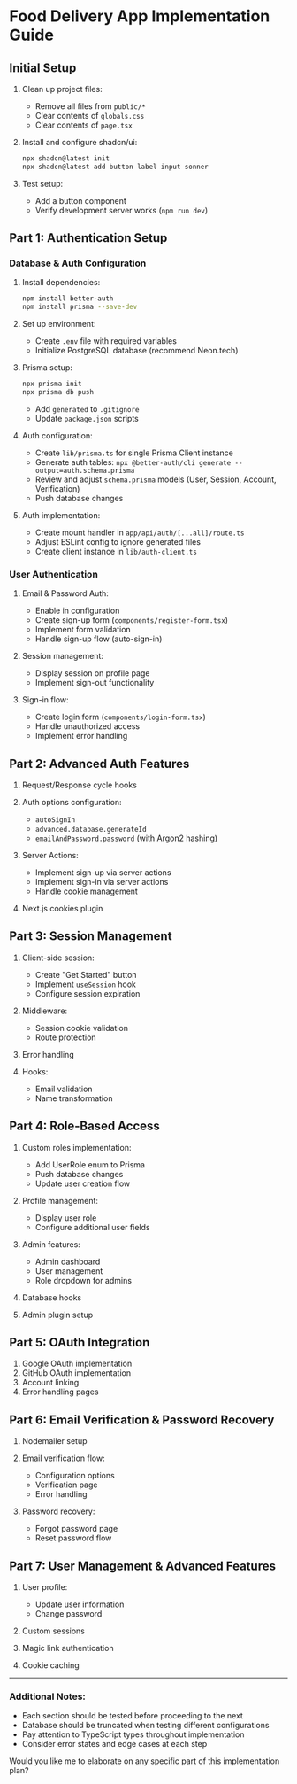 # Food Delivery App Implementation Guide

## Initial Setup
1. Clean up project files:
   - Remove all files from `public/*`
   - Clear contents of `globals.css`
   - Clear contents of `page.tsx`

2. Install and configure shadcn/ui:
   ```bash
   npx shadcn@latest init
   npx shadcn@latest add button label input sonner
   ```

3. Test setup:
   - Add a button component
   - Verify development server works (`npm run dev`)

## Part 1: Authentication Setup

### Database & Auth Configuration
1. Install dependencies:
   ```bash
   npm install better-auth
   npm install prisma --save-dev
   ```

2. Set up environment:
   - Create `.env` file with required variables
   - Initialize PostgreSQL database (recommend Neon.tech)

3. Prisma setup:
   ```bash
   npx prisma init
   npx prisma db push
   ```
   - Add `generated` to `.gitignore`
   - Update `package.json` scripts

4. Auth configuration:
   - Create `lib/prisma.ts` for single Prisma Client instance
   - Generate auth tables: `npx @better-auth/cli generate --output=auth.schema.prisma`
   - Review and adjust `schema.prisma` models (User, Session, Account, Verification)
   - Push database changes

5. Auth implementation:
   - Create mount handler in `app/api/auth/[...all]/route.ts`
   - Adjust ESLint config to ignore generated files
   - Create client instance in `lib/auth-client.ts`

### User Authentication
1. Email & Password Auth:
   - Enable in configuration
   - Create sign-up form (`components/register-form.tsx`)
   - Implement form validation
   - Handle sign-up flow (auto-sign-in)

2. Session management:
   - Display session on profile page
   - Implement sign-out functionality

3. Sign-in flow:
   - Create login form (`components/login-form.tsx`)
   - Handle unauthorized access
   - Implement error handling

## Part 2: Advanced Auth Features

1. Request/Response cycle hooks
2. Auth options configuration:
   - `autoSignIn`
   - `advanced.database.generateId`
   - `emailAndPassword.password` (with Argon2 hashing)

3. Server Actions:
   - Implement sign-up via server actions
   - Implement sign-in via server actions
   - Handle cookie management

4. Next.js cookies plugin

## Part 3: Session Management

1. Client-side session:
   - Create "Get Started" button
   - Implement `useSession` hook
   - Configure session expiration

2. Middleware:
   - Session cookie validation
   - Route protection

3. Error handling
4. Hooks:
   - Email validation
   - Name transformation

## Part 4: Role-Based Access

1. Custom roles implementation:
   - Add UserRole enum to Prisma
   - Push database changes
   - Update user creation flow

2. Profile management:
   - Display user role
   - Configure additional user fields

3. Admin features:
   - Admin dashboard
   - User management
   - Role dropdown for admins

4. Database hooks
5. Admin plugin setup

## Part 5: OAuth Integration

1. Google OAuth implementation
2. GitHub OAuth implementation
3. Account linking
4. Error handling pages

## Part 6: Email Verification & Password Recovery

1. Nodemailer setup
2. Email verification flow:
   - Configuration options
   - Verification page
   - Error handling

3. Password recovery:
   - Forgot password page
   - Reset password flow

## Part 7: User Management & Advanced Features

1. User profile:
   - Update user information
   - Change password

2. Custom sessions
3. Magic link authentication
4. Cookie caching

---

### Additional Notes:
- Each section should be tested before proceeding to the next
- Database should be truncated when testing different configurations
- Pay attention to TypeScript types throughout implementation
- Consider error states and edge cases at each step

Would you like me to elaborate on any specific part of this implementation plan?